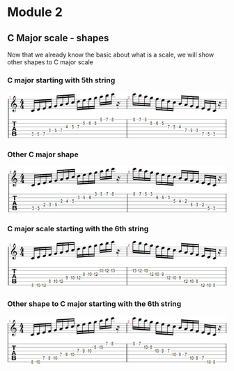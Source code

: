 # Module 2

## C Major scale - shapes

Now that we already know the basic about what is a scale, we will show other shapes to C major scale

### C major starting with 5th string
![Figure 2-1](Images/Module-2/c-major-scale-guitar.jpg)

### Other C major shape
![Figure 2-2](Images/Module-2/c-major-scale-5-string.jpg)

### C major scale starting with the 6th string
![Figure 2-3](Images/Module-2/c-major-scale-6-string.jpg)

### Other shape to C major starting with the 6th string
![Figure 2-4](Images/Module-2/c-major-scale-guitar-6-string.jpg)
